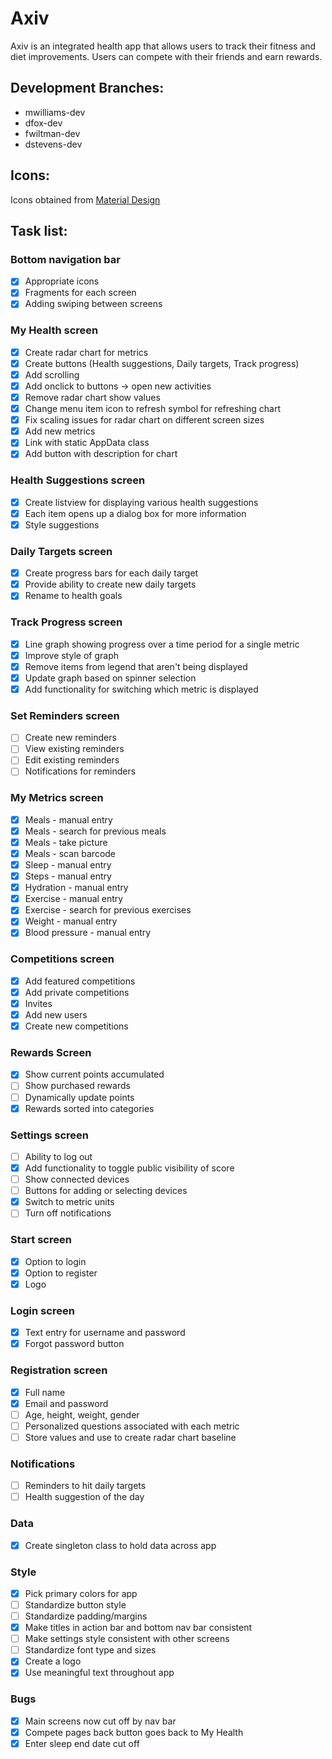 # Axiv
Axiv is an integrated health app that allows users to track their fitness and
diet improvements. Users can compete with their friends and earn rewards.
## Development Branches:
* mwilliams-dev
* dfox-dev
* fwiltman-dev
* dstevens-dev
## Icons:
Icons obtained from [Material Design](https://material.io/tools/icons/)
## Task list:
### Bottom navigation bar
- [x] Appropriate icons
- [x] Fragments for each screen
- [x] Adding swiping between screens
### My Health screen
- [x] Create radar chart for metrics
- [x] Create buttons (Health suggestions, Daily targets, Track progress)
- [x] Add scrolling
- [x] Add onclick to buttons -> open new activities
- [x] Remove radar chart show values
- [x] Change menu item icon to refresh symbol for refreshing chart
- [x] Fix scaling issues for radar chart on different screen sizes
- [x] Add new metrics
- [x] Link with static AppData class
- [x] Add button with description for chart
### Health Suggestions screen
- [x] Create listview for displaying various health suggestions
- [x] Each item opens up a dialog box for more information
- [x] Style suggestions
### Daily Targets screen
- [x] Create progress bars for each daily target
- [x] Provide ability to create new daily targets
- [x] Rename to health goals
### Track Progress screen
- [x] Line graph showing progress over a time period for a single metric 
- [x] Improve style of graph
- [x] Remove items from legend that aren't being displayed
- [x] Update graph based on spinner selection
- [x] Add functionality for switching which metric is displayed
### Set Reminders screen
- [ ] Create new reminders
- [ ] View existing reminders
- [ ] Edit existing reminders
- [ ] Notifications for reminders
### My Metrics screen
- [x] Meals - manual entry
- [x] Meals - search for previous meals
- [x] Meals - take picture
- [x] Meals - scan barcode
- [x] Sleep - manual entry
- [x] Steps - manual entry
- [x] Hydration - manual entry
- [x] Exercise - manual entry
- [x] Exercise - search for previous exercises
- [x] Weight - manual entry
- [x] Blood pressure - manual entry
### Competitions screen
- [x] Add featured competitions
- [x] Add private competitions
- [x] Invites
- [x] Add new users
- [x] Create new competitions
### Rewards Screen
- [x] Show current points accumulated
- [ ] Show purchased rewards
- [ ] Dynamically update points
- [x] Rewards sorted into categories
### Settings screen
- [ ] Ability to log out
- [x] Add functionality to toggle public visibility of score
- [ ] Show connected devices
- [ ] Buttons for adding or selecting devices
- [x] Switch to metric units
- [ ] Turn off notifications
### Start screen
- [x] Option to login
- [x] Option to register
- [x] Logo
### Login screen
- [x] Text entry for username and password
- [x] Forgot password button 
### Registration screen
- [x] Full name
- [x] Email and password
- [ ] Age, height, weight, gender
- [ ] Personalized questions associated with each metric
- [ ] Store values and use to create radar chart baseline
### Notifications
- [ ] Reminders to hit daily targets
- [ ] Health suggestion of the day
### Data
- [x] Create singleton class to hold data across app
### Style
- [x] Pick primary colors for app
- [ ] Standardize button style
- [ ] Standardize padding/margins
- [x] Make titles in action bar and bottom nav bar consistent
- [ ] Make settings style consistent with other screens
- [ ] Standardize font type and sizes
- [x] Create a logo
- [x] Use meaningful text throughout app
### Bugs
- [x] Main screens now cut off by nav bar
- [x] Compete pages back button goes back to My Health
- [x] Enter sleep end date cut off
